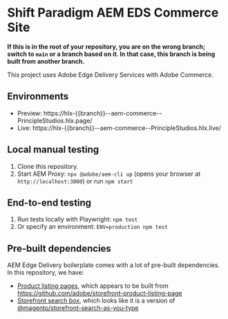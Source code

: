 # Shift Paradigm AEM EDS Commerce Site

**If this is in the root of your repository, you are on the wrong branch; switch
to `main` or a branch based on it. In that case, this branch is being built from
another branch.**

This project uses Adobe Edge Delivery Services with Adobe Commerce.

## Environments

- Preview: https://hlx-{{branch}}--aem-commerce--PrincipleStudios.hlx.page/
- Live: https://hlx-{{branch}}--aem-commerce--PrincipleStudios.hlx.live/

## Local manual testing

1. Clone this repository.
1. Start AEM Proxy: `npx @adobe/aem-cli up` (opens your browser at `http://localhost:3000`) or run `npm start`

## End-to-end testing

1. Run tests locally with Playwright:
   `npm test`
1. Or specify an environment:
   `ENV=production npm test`

## Pre-built dependencies

AEM Edge Delivery boilerplate comes with a lot of pre-built dependencies. In this repository, we have:

- [Product listing pages](public/scripts/widgets/search.js), which appears
  to be built from https://github.com/adobe/storefront-product-listing-page
- [Storefront search box](public/scripts/widgets/LiveSearchAutocomplete.js),
  which looks like it is a version of
  [@magento/storefront-search-as-you-type](https://www.npmjs.com/package/@magento/storefront-search-as-you-type)
